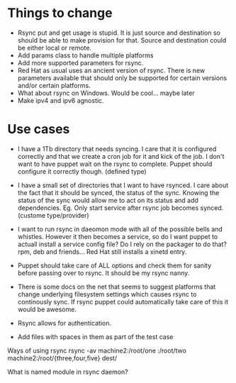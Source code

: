 # Things to change

* Rsync put and get usage is stupid. It is just source and destination so should be able to make provision for that. Source and destination could be either local or remote.
* Add params class to handle multiple platforms
* Add more supported parameters for rsync.
* Red Hat as usual uses an ancient version of rsync. There is new parameters available that should only be supported for certain versions and/or certain platforms.
* What about rsync on Windows. Would be cool... maybe later
* Make ipv4 and ipv6 agnostic.


# Use cases
* I have a 1Tb directory that needs syncing. I care that it is configured correctly and that we create a cron job for it and kick of the job. I don't want to have puppet wait on the rsync to complete. Puppet should configure it correctly though. (defined type)

* I have a small set of directories that I want to have rsynced. I care about the fact that it should be synced, the status of the sync. Knowing the status of the sync would allow me to act on its status and add dependencies. Eg. Only start service after rsync job becomes synced. (custome type/provider)
* I want to run rsync in daeomon mode with all of the possible bells and whistles. However it then becomes a service, so do I want puppet to actuall install a service config file? Do I rely on the packager to do that? rpm, deb and friends... Red Hat still installs a xinetd entry. 
* Puppet should take care of ALL options and check them for sanity before passing over to rsync. It should be my rsync nanny.
* There is some docs on the net that seems to suggest platforms that change underlying filesystem settings which causes rsync to continously sync. If rsync puppet could automatically take care of this it would be awesome.
* Rsync allows for authentication.

* Add files with spaces in them as part of the test case


Ways of using rsync
rsync -av machine2:/root/one :/root/two machine2:/root/{three,four,five} dest/


What is named module in rsync daemon?
